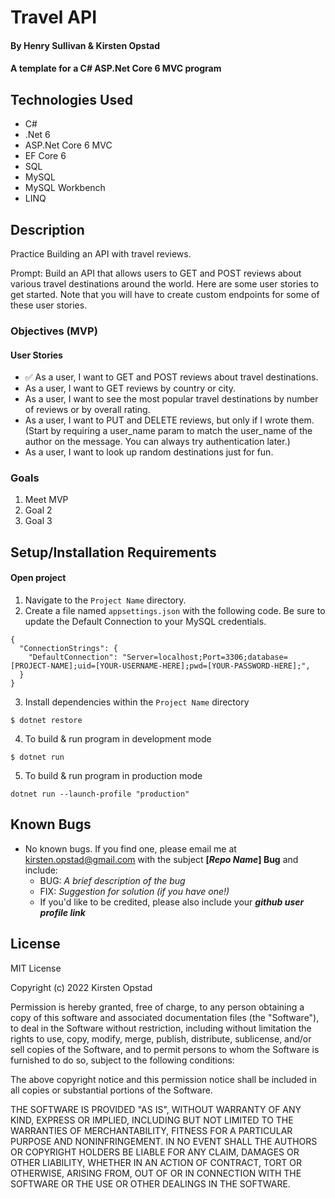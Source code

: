 # Travel API 

#### By Henry Sullivan & Kirsten Opstad 

#### A template for a C# ASP.Net Core 6 MVC program 

## Technologies Used

* C#
* .Net 6
* ASP.Net Core 6 MVC
* EF Core 6
* SQL
* MySQL
* MySQL Workbench
* LINQ

## Description

Practice Building an API with travel reviews.

Prompt: Build an API that allows users to GET and POST reviews about various travel destinations around the world. Here are some user stories to get started. Note that you will have to create custom endpoints for some of these user stories.

### Objectives (MVP) 

#### User Stories
* ✅ As a user, I want to GET and POST reviews about travel destinations.
* As a user, I want to GET reviews by country or city.
* As a user, I want to see the most popular travel destinations by number of reviews or by overall rating.
* As a user, I want to PUT and DELETE reviews, but only if I wrote them. (Start by requiring a user_name param to match the user_name of the author on the message. You can always try authentication later.)
* As a user, I want to look up random destinations just for fun.

<!-- ![Screenshot of Databases](imagelink) -->

<!-- [Link to operational site](http://www.kirstenopstad.github.com/<REPOSITORY NAME>) -->

### Goals
1. Meet MVP
2. Goal 2
3. Goal 3

## Setup/Installation Requirements

#### Open project
1. Navigate to the `Project Name` directory.
2. Create a file named `appsettings.json` with the following code. Be sure to update the Default Connection to your MySQL credentials.
```
{
  "ConnectionStrings": {
    "DefaultConnection": "Server=localhost;Port=3306;database=[PROJECT-NAME];uid=[YOUR-USERNAME-HERE];pwd=[YOUR-PASSWORD-HERE];",
  }
}
```
3. Install dependencies within the `Project Name` directory
```
$ dotnet restore
````

4. To build & run program in development mode 
 ```
 $ dotnet run
 ```

5. To build & run program in production mode 
 ```
 dotnet run --launch-profile "production"
 ```

## Known Bugs

* No known bugs. If you find one, please email me at kirsten.opstad@gmail.com with the subject **[_Repo Name_] Bug** and include:
  * BUG: _A brief description of the bug_
  * FIX: _Suggestion for solution (if you have one!)_
  * If you'd like to be credited, please also include your **_github user profile link_**

## License

MIT License

Copyright (c) 2022 Kirsten Opstad 

Permission is hereby granted, free of charge, to any person obtaining a copy of this software and associated documentation files (the "Software"), to deal in the Software without restriction, including without limitation the rights to use, copy, modify, merge, publish, distribute, sublicense, and/or sell copies of the Software, and to permit persons to whom the Software is furnished to do so, subject to the following conditions:

The above copyright notice and this permission notice shall be included in all copies or substantial portions of the Software.

THE SOFTWARE IS PROVIDED "AS IS", WITHOUT WARRANTY OF ANY KIND, EXPRESS OR IMPLIED, INCLUDING BUT NOT LIMITED TO THE WARRANTIES OF MERCHANTABILITY, FITNESS FOR A PARTICULAR PURPOSE AND NONINFRINGEMENT. IN NO EVENT SHALL THE AUTHORS OR COPYRIGHT HOLDERS BE LIABLE FOR ANY CLAIM, DAMAGES OR OTHER LIABILITY, WHETHER IN AN ACTION OF CONTRACT, TORT OR OTHERWISE, ARISING FROM, OUT OF OR IN CONNECTION WITH THE SOFTWARE OR THE USE OR OTHER DEALINGS IN THE SOFTWARE.
